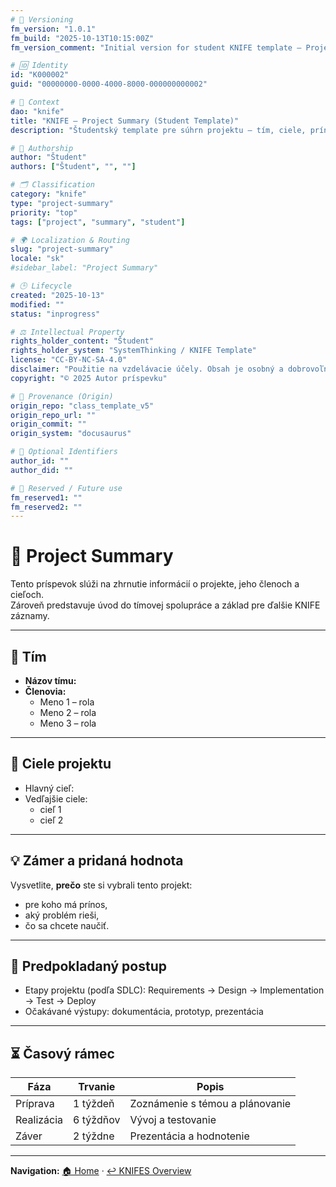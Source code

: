 ```yaml
---
# 🧩 Versioning
fm_version: "1.0.1"
fm_build: "2025-10-13T10:15:00Z"
fm_version_comment: "Initial version for student KNIFE template – Project Summary"

# 🆔 Identity
id: "K000002"
guid: "00000000-0000-4000-8000-000000000002"

# 🧭 Context
dao: "knife"
title: "KNIFE – Project Summary (Student Template)"
description: "Študentský template pre súhrn projektu – tím, ciele, prínos a plán."

# 👥 Authorship
author: "Študent"
authors: ["Študent", "", ""]

# 🗂 Classification
category: "knife"
type: "project-summary"
priority: "top"
tags: ["project", "summary", "student"]

# 🌍 Localization & Routing
slug: "project-summary"
locale: "sk"
#sidebar_label: "Project Summary"

# 🕒 Lifecycle
created: "2025-10-13"
modified: ""
status: "inprogress"

# ⚖️ Intellectual Property
rights_holder_content: "Študent"
rights_holder_system: "SystemThinking / KNIFE Template"
license: "CC-BY-NC-SA-4.0"
disclaimer: "Použitie na vzdelávacie účely. Obsah je osobný a dobrovoľný."
copyright: "© 2025 Autor príspevku"

# 🔗 Provenance (Origin)
origin_repo: "class_template_v5"
origin_repo_url: ""
origin_commit: ""
origin_system: "docusaurus"

# 🪪 Optional Identifiers
author_id: ""
author_did: ""

# 🧱 Reserved / Future use
fm_reserved1: ""
fm_reserved2: ""
---
```


# 📘 Project Summary

Tento príspevok slúži na zhrnutie informácií o projekte, jeho členoch a cieľoch.  
Zároveň predstavuje úvod do tímovej spolupráce a základ pre ďalšie KNIFE záznamy.

---

## 👥 Tím
- **Názov tímu:**  
- **Členovia:**  
  - Meno 1 – rola  
  - Meno 2 – rola  
  - Meno 3 – rola  

---

## 🎯 Ciele projektu
- Hlavný cieľ:  
- Vedľajšie ciele:  
  - cieľ 1  
  - cieľ 2  

---

## 💡 Zámer a pridaná hodnota
Vysvetlite, **prečo** ste si vybrali tento projekt:  
- pre koho má prínos,  
- aký problém rieši,  
- čo sa chcete naučiť.

---

## 🧭 Predpokladaný postup
- Etapy projektu (podľa SDLC): Requirements → Design → Implementation → Test → Deploy  
- Očakávané výstupy: dokumentácia, prototyp, prezentácia

---

## ⏳ Časový rámec
| Fáza | Trvanie | Popis |
|------|----------|--------|
| Príprava | 1 týždeň | Zoznámenie s témou a plánovanie |
| Realizácia | 6 týždňov | Vývoj a testovanie |
| Záver | 2 týždne | Prezentácia a hodnotenie |

---

**Navigation:** [🏠 Home](../../index.md) · [↩️ KNIFES Overview](../index.md)
